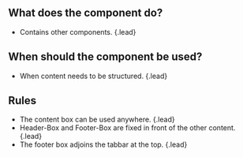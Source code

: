 ## What does the component do?
* Contains other components. {.lead}

## When should the component be used?
* When content needs to be structured. {.lead}

## Rules
* The content box can be used anywhere. {.lead}
* Header-Box and Footer-Box are fixed in front of the other content. {.lead}
* The footer box adjoins the <sbb-link variant="inline" type="button" href="/{{page.lang}}/design-system/mobile/components/tabbar/">tabbar</sbb-link> at the top. {.lead}
